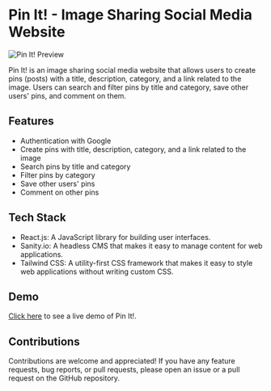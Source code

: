 # Pin It! - Image Sharing Social Media Website

![Pin It! Preview](https://user-images.githubusercontent.com/63473657/229190540-6453b2b8-c995-43f3-90c5-824aac49f587.png)


Pin It! is an image sharing social media website that allows users to create pins (posts) with a title, description, category, and a link related to the image. Users can search and filter pins by title and category, save other users' pins, and comment on them.

## Features

- Authentication with Google
- Create pins with title, description, category, and a link related to the image
- Search pins by title and category
- Filter pins by category
- Save other users' pins
- Comment on other pins

## Tech Stack

- React.js: A JavaScript library for building user interfaces.
- Sanity.io: A headless CMS that makes it easy to manage content for web applications.
- Tailwind CSS: A utility-first CSS framework that makes it easy to style web applications without writing custom CSS.

## Demo

[Click here](https://pinit.vercel.app/) to see a live demo of Pin It!.

## Contributions

Contributions are welcome and appreciated! If you have any feature requests, bug reports, or pull requests, please open an issue or a pull request on the GitHub repository.
